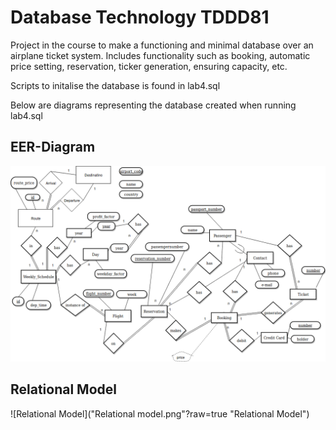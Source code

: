 # Database Technology TDDD81
Project in the course to make a functioning and minimal database over an airplane ticket system. 
Includes functionality such as booking, automatic price setting, reservation, ticker generation, ensuring capacity, etc.

Scripts to initalise the database is found in lab4.sql

Below are diagrams representing the database created when running lab4.sql

## EER-Diagram
![EER-Diagram](EER-diagram.png?raw=true "EER-Diagram")

## Relational Model
![Relational Model]("Relational model.png"?raw=true "Relational Model")

